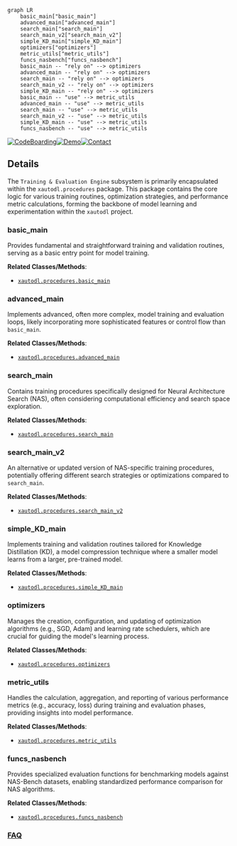 ```mermaid
graph LR
    basic_main["basic_main"]
    advanced_main["advanced_main"]
    search_main["search_main"]
    search_main_v2["search_main_v2"]
    simple_KD_main["simple_KD_main"]
    optimizers["optimizers"]
    metric_utils["metric_utils"]
    funcs_nasbench["funcs_nasbench"]
    basic_main -- "rely on" --> optimizers
    advanced_main -- "rely on" --> optimizers
    search_main -- "rely on" --> optimizers
    search_main_v2 -- "rely on" --> optimizers
    simple_KD_main -- "rely on" --> optimizers
    basic_main -- "use" --> metric_utils
    advanced_main -- "use" --> metric_utils
    search_main -- "use" --> metric_utils
    search_main_v2 -- "use" --> metric_utils
    simple_KD_main -- "use" --> metric_utils
    funcs_nasbench -- "use" --> metric_utils
```

[![CodeBoarding](https://img.shields.io/badge/Generated%20by-CodeBoarding-9cf?style=flat-square)](https://github.com/CodeBoarding/GeneratedOnBoardings)[![Demo](https://img.shields.io/badge/Try%20our-Demo-blue?style=flat-square)](https://www.codeboarding.org/demo)[![Contact](https://img.shields.io/badge/Contact%20us%20-%20contact@codeboarding.org-lightgrey?style=flat-square)](mailto:contact@codeboarding.org)

## Details

The `Training & Evaluation Engine` subsystem is primarily encapsulated within the `xautodl.procedures` package. This package contains the core logic for various training routines, optimization strategies, and performance metric calculations, forming the backbone of model learning and experimentation within the `xautodl` project.

### basic_main
Provides fundamental and straightforward training and validation routines, serving as a basic entry point for model training.


**Related Classes/Methods**:

- <a href="https://github.com/D-X-Y/AutoDL-Projects/blob/main/xautodl/procedures/basic_main.py" target="_blank" rel="noopener noreferrer">`xautodl.procedures.basic_main`</a>


### advanced_main
Implements advanced, often more complex, model training and evaluation loops, likely incorporating more sophisticated features or control flow than `basic_main`.


**Related Classes/Methods**:

- <a href="https://github.com/D-X-Y/AutoDL-Projects/blob/main/xautodl/procedures/advanced_main.py" target="_blank" rel="noopener noreferrer">`xautodl.procedures.advanced_main`</a>


### search_main
Contains training procedures specifically designed for Neural Architecture Search (NAS), often considering computational efficiency and search space exploration.


**Related Classes/Methods**:

- <a href="https://github.com/D-X-Y/AutoDL-Projects/blob/main/xautodl/procedures/search_main.py" target="_blank" rel="noopener noreferrer">`xautodl.procedures.search_main`</a>


### search_main_v2
An alternative or updated version of NAS-specific training procedures, potentially offering different search strategies or optimizations compared to `search_main`.


**Related Classes/Methods**:

- <a href="https://github.com/D-X-Y/AutoDL-Projects/blob/main/xautodl/procedures/search_main_v2.py" target="_blank" rel="noopener noreferrer">`xautodl.procedures.search_main_v2`</a>


### simple_KD_main
Implements training and validation routines tailored for Knowledge Distillation (KD), a model compression technique where a smaller model learns from a larger, pre-trained model.


**Related Classes/Methods**:

- <a href="https://github.com/D-X-Y/AutoDL-Projects/blob/main/xautodl/procedures/simple_KD_main.py" target="_blank" rel="noopener noreferrer">`xautodl.procedures.simple_KD_main`</a>


### optimizers
Manages the creation, configuration, and updating of optimization algorithms (e.g., SGD, Adam) and learning rate schedulers, which are crucial for guiding the model's learning process.


**Related Classes/Methods**:

- <a href="https://github.com/D-X-Y/AutoDL-Projects/blob/main/xautodl/procedures/optimizers.py" target="_blank" rel="noopener noreferrer">`xautodl.procedures.optimizers`</a>


### metric_utils
Handles the calculation, aggregation, and reporting of various performance metrics (e.g., accuracy, loss) during training and evaluation phases, providing insights into model performance.


**Related Classes/Methods**:

- <a href="https://github.com/D-X-Y/AutoDL-Projects/blob/main/xautodl/procedures/metric_utils.py" target="_blank" rel="noopener noreferrer">`xautodl.procedures.metric_utils`</a>


### funcs_nasbench
Provides specialized evaluation functions for benchmarking models against NAS-Bench datasets, enabling standardized performance comparison for NAS algorithms.


**Related Classes/Methods**:

- <a href="https://github.com/D-X-Y/AutoDL-Projects/blob/main/xautodl/procedures/funcs_nasbench.py" target="_blank" rel="noopener noreferrer">`xautodl.procedures.funcs_nasbench`</a>




### [FAQ](https://github.com/CodeBoarding/GeneratedOnBoardings/tree/main?tab=readme-ov-file#faq)